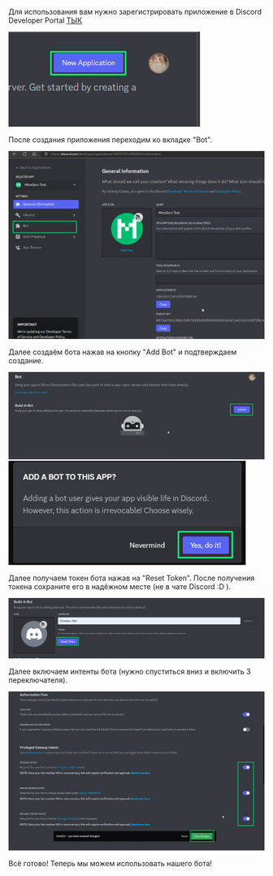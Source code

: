 Для использования вам нужно зарегистрировать приложение в Discord Developer Portal [ТЫК](https://discord.com/developers/applications)

<img src ="./assets/Screenshot_1.png">

После создания приложения переходим ко вкладке "Bot".

<img src ="./assets/Screenshot_2.png">

Далее создаём бота нажав на кнопку "Add Bot" и подтверждаем создание.

<img src ="./assets/Screenshot_3.png">

<img src ="./assets/Screenshot_4.png">

Далее получаем токен бота нажав на "Reset Token". После получения токена сохраните его в надёжном месте (не в чате Discord :D ).

<img src ="./assets/Screenshot_5.png">

Далее включаем интенты бота (нужно спуститься вниз и включить 3 переключателя).

<img src ="./assets/Screenshot_6.png">

Всё готово! Теперь мы можем использовать нашего бота!